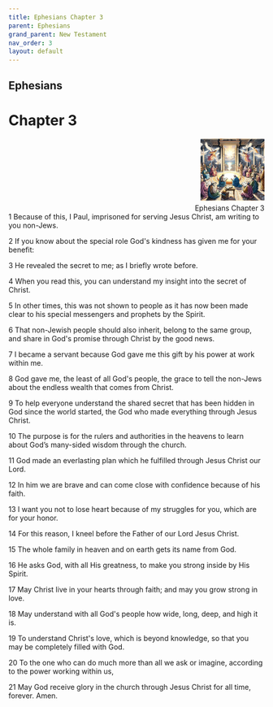 ```yaml
---
title: Ephesians Chapter 3
parent: Ephesians
grand_parent: New Testament
nav_order: 3
layout: default
---
```


## Ephesians

# Chapter 3

<div style="clear: both; text-align: right;">
    <img src="/assets/Image/Ephesians/500/3.jpg" alt="Ephesians Chapter 3" class="chapter-image" style="max-width: 25%; height: auto;"/>
    <figcaption style="font-size: 14px;">Ephesians Chapter 3</figcaption>
</div>
1 Because of this, I Paul, imprisoned for serving Jesus Christ, am writing to you non-Jews.

2 If you know about the special role God's kindness has given me for your benefit:

3 He revealed the secret to me; as I briefly wrote before.

4 When you read this, you can understand my insight into the secret of Christ.

5 In other times, this was not shown to people as it has now been made clear to his special messengers and prophets by the Spirit.

6 That non-Jewish people should also inherit, belong to the same group, and share in God's promise through Christ by the good news.

7 I became a servant because God gave me this gift by his power at work within me.

8 God gave me, the least of all God's people, the grace to tell the non-Jews about the endless wealth that comes from Christ.

9 To help everyone understand the shared secret that has been hidden in God since the world started, the God who made everything through Jesus Christ.

10 The purpose is for the rulers and authorities in the heavens to learn about God’s many-sided wisdom through the church.

11 God made an everlasting plan which he fulfilled through Jesus Christ our Lord.

12 In him we are brave and can come close with confidence because of his faith.

13 I want you not to lose heart because of my struggles for you, which are for your honor.

14 For this reason, I kneel before the Father of our Lord Jesus Christ.

15 The whole family in heaven and on earth gets its name from God.

16 He asks God, with all His greatness, to make you strong inside by His Spirit.

17 May Christ live in your hearts through faith; and may you grow strong in love.

18 May understand with all God's people how wide, long, deep, and high it is.

19 To understand Christ's love, which is beyond knowledge, so that you may be completely filled with God.

20 To the one who can do much more than all we ask or imagine, according to the power working within us,

21 May God receive glory in the church through Jesus Christ for all time, forever. Amen.


